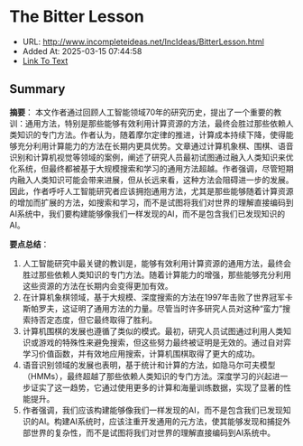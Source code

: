 # The Bitter Lesson
- URL: http://www.incompleteideas.net/IncIdeas/BitterLesson.html
- Added At: 2025-03-15 07:44:58
- [Link To Text](2025-03-15-the-bitter-lesson_raw.md)

## Summary
**摘要**：
本文作者通过回顾人工智能领域70年的研究历史，提出了一个重要的教训：通用方法，特别是那些能够有效利用计算资源的方法，最终会胜过那些依赖人类知识的专门方法。作者认为，随着摩尔定律的推进，计算成本持续下降，使得能够充分利用计算能力的方法在长期内更具优势。文章通过计算机象棋、围棋、语音识别和计算机视觉等领域的案例，阐述了研究人员最初试图通过融入人类知识来优化系统，但最终都被基于大规模搜索和学习的通用方法超越。作者强调，尽管短期内融入人类知识可能会带来进展，但从长远来看，这种方法会阻碍进一步的发展。因此，作者呼吁人工智能研究者应该拥抱通用方法，尤其是那些能够随着计算资源的增加而扩展的方法，如搜索和学习，而不是试图将我们对世界的理解直接编码到AI系统中，我们要构建能够像我们一样发现的AI，而不是包含我们已发现知识的AI。

**要点总结**：
1.  人工智能研究中最关键的教训是，能够有效利用计算资源的通用方法，最终会胜过那些依赖人类知识的专门方法。随着计算能力的增强，那些能够充分利用这些资源的方法在长期内会变得更加有效。
2.  在计算机象棋领域，基于大规模、深度搜索的方法在1997年击败了世界冠军卡斯帕罗夫，这证明了通用方法的力量。尽管当时许多研究人员对这种“蛮力”搜索持否定态度，但它最终取得了胜利。
3.  计算机围棋的发展也遵循了类似的模式。最初，研究人员试图通过利用人类知识或游戏的特殊性来避免搜索，但这些努力最终被证明是无效的。通过自对弈学习价值函数，并有效地应用搜索，计算机围棋取得了更大的成功。
4.  语音识别领域的发展也表明，基于统计和计算的方法，如隐马尔可夫模型（HMMs），最终超越了那些依赖人类知识的专门方法。深度学习的兴起进一步证实了这一趋势，它通过使用更多的计算和海量训练数据，实现了显著的性能提升。
5.  作者强调，我们应该构建能够像我们一样发现的AI，而不是包含我们已发现知识的AI。构建AI系统时，应该注重开发通用的元方法，使其能够发现和捕捉外部世界的复杂性，而不是试图将我们对世界的理解直接编码到AI系统中。


